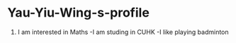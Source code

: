 # Yau-Yiu-Wing-s-profile
1. I am interested in Maths 
 -I am studing in CUHK 
 -I like playing badminton 
